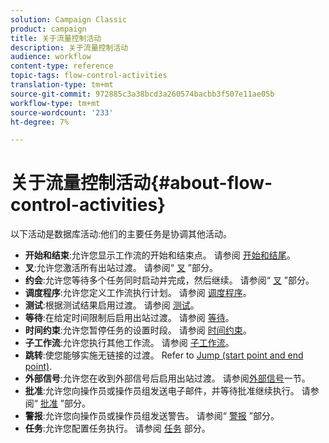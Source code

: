 ```yaml
---
solution: Campaign Classic
product: campaign
title: 关于流量控制活动
description: 关于流量控制活动
audience: workflow
content-type: reference
topic-tags: flow-control-activities
translation-type: tm+mt
source-git-commit: 972885c3a38bcd3a260574bacbb3f507e11ae05b
workflow-type: tm+mt
source-wordcount: '233'
ht-degree: 7%

---
```



# 关于流量控制活动{#about-flow-control-activities}

以下活动是数据库活动:他们的主要任务是协调其他活动。

* **开始和结束**:允许您显示工作流的开始和结束点。 请参阅 [开始和结尾](../../workflow/using/start-and-end.md)。
* **叉**:允许您激活所有出站过渡。 请参阅“ [叉](../../workflow/using/fork.md) ”部分。
* **约会**:允许您等待多个任务同时启动并完成，然后继续。 请参阅“ [叉](../../workflow/using/fork.md) ”部分。
* **调度程序**:允许您定义工作流执行计划。 请参阅 [调度程序](../../workflow/using/scheduler.md)。
* **测试**:根据测试结果启用过渡。 请参阅 [测试](../../workflow/using/test.md)。
* **等待**:在给定时间限制后启用出站过渡。 请参阅 [等待](../../workflow/using/wait.md)。
* **时间约束**:允许您暂停任务的设置时段。 请参阅 [时间约束](../../workflow/using/time-constraint.md)。
* **子工作流**:允许您执行其他工作流。 请参阅 [子工作流](../../workflow/using/sub-workflow.md)。
* **跳转**:使您能够实施无链接的过渡。 Refer to [Jump (start point and end point)](../../workflow/using/jump--start-point-and-end-point-.md).
* **外部信号**:允许您在收到外部信号后启用出站过渡。 请参阅[外部信号](../../workflow/using/external-signal.md)一节。
* **批准**:允许您向操作员或操作员组发送电子邮件，并等待批准继续执行。 请参阅“ [批准](../../workflow/using/approval.md) ”部分。
* **警报**:允许您向操作员或操作员组发送警告。 请参阅“ [警报](../../workflow/using/alert.md) ”部分。
* **任务**:允许您配置任务执行。 请参阅 [任务](../../workflow/using/task.md) 部分。

